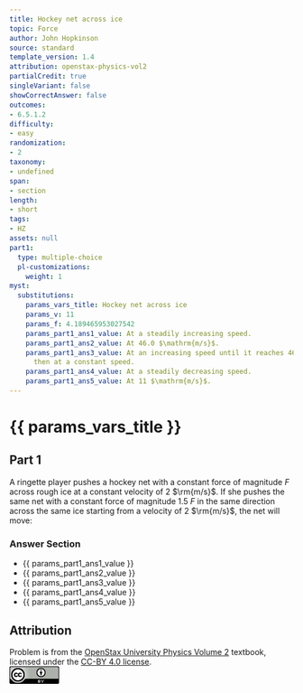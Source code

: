 ```yaml
---
title: Hockey net across ice
topic: Force
author: John Hopkinson
source: standard
template_version: 1.4
attribution: openstax-physics-vol2
partialCredit: true
singleVariant: false
showCorrectAnswer: false
outcomes:
- 6.5.1.2
difficulty:
- easy
randomization:
- 2
taxonomy:
- undefined
span:
- section
length:
- short
tags:
- HZ
assets: null
part1:
  type: multiple-choice
  pl-customizations:
    weight: 1
myst:
  substitutions:
    params_vars_title: Hockey net across ice
    params_v: 11
    params_f: 4.189465953027542
    params_part1_ans1_value: At a steadily increasing speed.
    params_part1_ans2_value: At 46.0 $\mathrm{m/s}$.
    params_part1_ans3_value: At an increasing speed until it reaches 46.0 $\mathrm{m/s}$
      then at a constant speed.
    params_part1_ans4_value: At a steadily decreasing speed.
    params_part1_ans5_value: At 11 $\mathrm{m/s}$.
---
```

# {{ params_vars_title }}

## Part 1

A ringette player pushes a hockey net with a constant force of magnitude $F$ across rough ice at a constant velocity of 2 $\rm{m/s}$. If she pushes the same net with a constant force of magnitude 1.5 $F$ in the same direction across the same ice starting from a velocity of 2 $\rm{m/s}$, the net will move:

### Answer Section

- {{ params_part1_ans1_value }}
- {{ params_part1_ans2_value }}
- {{ params_part1_ans3_value }}
- {{ params_part1_ans4_value }}
- {{ params_part1_ans5_value }}

## Attribution

Problem is from the [OpenStax University Physics Volume 2](https://openstax.org/details/books/university-physics-volume-2) textbook, licensed under the [CC-BY 4.0 license](https://creativecommons.org/licenses/by/4.0/).<br>![Image representing the Creative Commons 4.0 BY license.](https://raw.githubusercontent.com/firasm/bits/master/by.png)